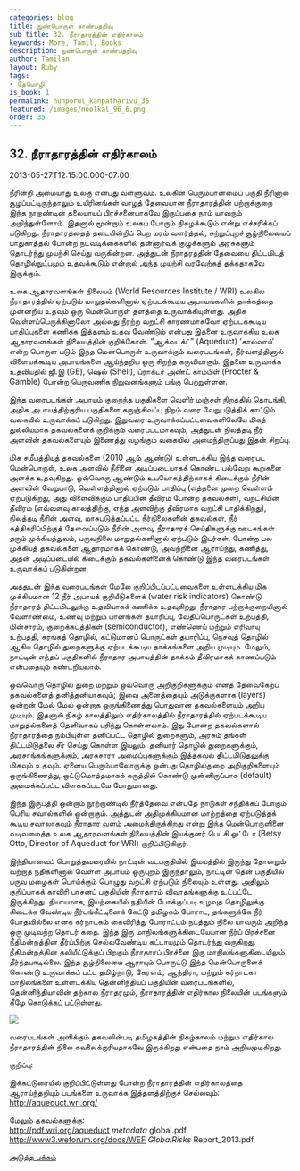 ```yaml
---
categories: blog
title: நுண்பொருள் காண்பதறிவு
sub_title: 32. நீராதாரத்தின் எதிர்காலம்
keywords: More, Tamil, Books
description: நுண்பொருள் காண்பதறிவு
author: Tamilan
layout: Ruby
tags:
- தேமொழி
is_book: 1
permalink: nunporul_kanpatharivu_35
featured: /images/noolkal_96_6.png
order: 35
---
```



## 32. நீராதாரத்தின் எதிர்காலம்

2013-05-27T12:15:00.000-07:00

நீரின்றி அமையாது உலகு என்பது வள்ளுவம். உலகின் பெரும்பான்மைப் பகுதி நீரினால் சூழப்பட்டிருந்தாலும் உயிரினங்கள் வாழத் தேவையான நீராதாரத்தின் பற்றாக்குறை இந்த நூறாண்டின் தலையாயப் பிரச்சனையாகவே இருப்பதை நாம் யாவரும் அறிந்துள்ளோம். இதனால் மூன்றாம் உலகப் போரும் நிகழக்கூடும் என்று எச்சரிக்கப் படுகிறது. நீராதாரத்தைத் தடையின்றிப் பெற மரம் வளர்த்தல், சுற்றுப்புறச் சூழ்நிலையைப் பாதுகாத்தல் போன்ற நடவடிக்கைகளில் தன்னார்வக் குழுக்களும் அரசுகளும் தொடர்ந்து முயற்சி செய்து வருகின்றன. அத்துடன் நீராதரத்தின் தேவையை திட்டமிடத் தொழில்நுட்பமும் உதவக்கூடும் என்றால் அந்த முயற்சி வரவேற்கத் தக்கதாகவே இருக்கும்.

உலக ஆதாரவளங்கள் நிலையம் (World Resources Institute / WRI) உலகில் நீராதாரத்தில் ஏற்படும் மாறுதல்களினால் ஏற்படக்கூடிய அபாயங்களின் தாக்கத்தை முன்னறிய உதவும் ஒரு மென்பொருள் தளத்தை உருவாக்கியுள்ளது. அதிக வெள்ளப்பெருக்கினாலோ அல்லது நீரற்ற வறட்சி காரணமாகவோ ஏற்படக்கூடிய பாதிப்புகளை கணிக்க இத்தளம் உதவ வேண்டும் என்பது இதனை உருவாக்கிய உலக ஆதாரவளங்கள் நிலையத்தின் குறிக்கோள். “ஆக்வடக்ட்” (Aqueduct) ‘கால்வாய்’ என்ற பொருள் படும் இந்த மென்பொருள் உருவாக்கும் வரைபடங்கள், நீர்வளத்தினால் விளையக்கூடிய அபாயங்களை ஆய்ந்தறிய ஒரு சிறந்த கருவியாகும். இதனை உருவாக்க உதவியதில் ஜி.இ (GE), ஷெல் (Shell), ப்ராக்டர் அண்ட் காம்பிள் (Procter & Gamble) போன்ற பெருவணிக நிறுவனங்களும் பங்கு பெற்றுள்ளன.

இந்த வரைபடங்கள் அபாயம் குறைந்த பகுதிகளை வெளிர் மஞ்சள் நிறத்தில் தொடங்கி, அதிக அபாயத்திற்குரிய பகுதிகளை கருஞ்சிவப்பு நிறம் வரை வேறுபடுத்திக் காட்டும் வகையில் உருவாக்கப் படுகிறது. இதுவரை உருவாக்கப்பட்டவைகளிலேயே மிகத் துல்லியமாக தகவல்களைக் குறிக்கும் வரைபபடமாகவும், அத்துடன் நிலத்தடி நீர் அளவின் தகவல்களையும் இணைத்து வழங்கும் வகையில் அமைந்திருப்பது இதன் சிறப்பு.

மிக சமீபத்தியத் தகவல்களை (2010 ஆம் ஆண்டு) உள்ளடக்கிய இந்த வரைபட மென்பொருள், உலக அளவில் நீரினை அடிப்படையாகக் கொண்ட பல்வேறு கூறுகளை அளக்க உதவுகிறது. ஒவ்வொரு ஆண்டும் உபயோகத்திற்காகக் கிடைக்கும் நீரின் அளவின் வேறுபாடு, வெள்ளத்தினால் ஏற்படும் பாதிப்பு (எத்தனை முறை வெள்ளம் ஏற்படுகிறது, அது விளைவிக்கும் பாதிப்பின் தீவிரம் போன்ற தகவல்கள்), வறட்சியின் தீவிரம் (எவ்வளவு காலத்திற்கு, எந்த அளவிற்கு தீவிரமாக வறட்சி பாதிக்கிறது), நிலத்தடி நீரின் அளவு, மாசுபடுத்தப்பட்ட நீர்நிலைகளின் தகவல்கள், நீர் சுத்திகரிப்பிற்குத் தேவைப்படும் நீரின் அளவு, நீராதாரச் செய்திகளுக்கு ஊடகங்கள் தரும் முக்கியத்துவம், பருவநிலை மாறுதல்களினால் ஏற்படும் இடர்கள், போன்ற பல முக்கியத் தகவல்களை ஆதாரமாகக் கொண்டு, அவற்றினை ஆராய்ந்து, கணித்து, அதன் அடிப்படையில் கிடைக்கும் தகவல்களினைக் கொண்டு இந்த வரைபடங்கள் உருவாக்கப் படுகின்றன.

அத்துடன் இந்த வரைபடங்கள் மேலே குறிப்பிடப்பட்டவைகளை உள்ளடக்கிய மிக முக்கியமான 12 நீர் அபாயக் குறியீடுகளைக் (water risk indicators) கொண்டு நீராதாரத் திட்டமிடலுக்கு உதவியாகக் கணிக்க உதவுகிறது. நீராதார பற்றாக்குறையினால் வேளாண்மை, உணவு மற்றும் பானங்கள் தயாரிப்பு, வேதிப்பொருட்கள் உற்பத்தி, மின்சாரம், குறைக்கடத்திகள் (semiconductor), எண்ணெய் மற்றும் எரிவாயு உற்பத்தி, சுரங்கத் தொழில், கட்டுமானப் பொருட்கள் தயாரிப்பு, நெசவுத் தொழில் ஆகிய தொழில் துறைகளுக்கு ஏற்படக்கூடிய தாக்கங்களை அறிய முடியும். மேலும், நாட்டின் எந்தப் பகுதிகளில் நீராதார அபாயத்தின் தாக்கம் தீவிரமாகக் காணப்படும் என்பதையும் கண்டறியலாம்.

ஒவ்வொரு தொழில் துறை மற்றும் ஒவ்வொரு அறிகுறிகளுக்கும் எனத் தேவைகேற்ப தகவல்களைத் தனித்தனியாகவும்; இவை அனைத்தையும் அடுக்குகளாக (layers) ஒன்றன் மேல் மேல் ஒன்றாக ஒருங்கிணைத்து பொதுவான தகவல்களையும் அறிய முடியும். இதனால் நிகழ் காலத்திலும் எதிர்காலத்தில் நீராதாரத்தில் ஏற்படக்கூடிய மாறுதல்களைத் தெளிவாகப் புரிந்து கொள்ளலாம். இது போன்ற தகவல்களால் நீராதாரத்தை நம்பியுள்ள தனிப்பட்ட தொழில் துறைகளும், அரசும் தங்கள் திட்டமிடுதலை சீர் செய்து கொள்ள இயலும். தனியார் தொழில் துறைகளுக்கும், அரசாங்கங்களுக்கும், அரசுசாரா அமைப்புகளுக்கும் இத்தகவல் திட்டமிடுதலுக்கு மிகவும் உதவும். ஏனைய பெரும்பாலோருக்கு ஒன்பது தொழில்துறை அறிகுறிகளையும் ஒருங்கிணைத்து, ஒட்டுமொத்தமாகக் கருத்தில் கொண்டு முன்னிருப்பாக (default) அமைக்கப்பட்ட விளக்கப்படமே போதுமானது.

இந்த இருபத்தி ஒன்றாம் நூற்றாண்டில் நீர்த்தேவை என்பதே நாடுகள் சந்திக்கப் போகும் பெரிய சவால்களில் ஒன்றாகும். அத்துடன் அதிமுக்கியமான மாற்றத்தை ஏற்படுத்தக் கூடிய சவாலாகவும் நீராதார வளம் அமைந்திருக்கிறது என்று இந்த மென்பொருளினை வடிவமைத்த உலக ஆதாரவளங்கள் நிலையத்தின் இயக்குனர் பெட்சி ஓட்டோ (Betsy Otto, Director of Aqueduct for WRI) குறிப்பிடுகிறார்.

இந்தியாவைப் பொறுத்தவரையில் நாட்டின் வடபகுதியில் இமயத்தில் இருந்து தோன்றும் வற்றாத நதிகளினால் வெள்ள அபாயம் ஒருபுறம் இருந்தாலும், நாட்டின் தென் பகுதியில் பருவ மழைகள் பொய்க்கும் பொழுது வறட்சி ஏற்படும் நிலையும் உள்ளது. அதிலும் குறிப்பாகக் காவிரி பாசனப் பகுதியின் நீராதாரம் விவாதங்களுக்கு உட்பட்டே இருக்கிறது. நியாயமாக, இயற்கையில் நதியின் போக்குப்படி உழவுத் தொழிலுக்கு கிடைக்க வேண்டிய நீர்பங்கீட்டினைக் கேட்டு தமிழகம் போராட, தங்களுக்கே நீர் போதவில்லை எனக் கர்நாடகம் கைவிரித்து போராட்டம் நடத்தும் நிலை யாவரும் அறிந்த ஒரு முடிவற்ற தொடர் கதை. இந்த இரு மாநிலங்களுக்கிடையேயான நீர்ப் பிரச்சனை நீதிமன்றத்தின் தீர்ப்பிற்கு செல்லவேண்டிய கட்டாயமும் தொடர்ந்து வருகிறது. நீதிமன்றத்தின் தலியீட்டுக்குப் பிறகும் நீராதாரப் பிரச்னை இரு மாநிலங்களுகிடையிலும் தீர்ந்தபாடில்லை. இந்த சூழ்நிலையை ஆராயும் பொருட்டு இந்த மென்பொருளைக் கொண்டு உருவாக்கப் பட்ட தமிழ்நாடு, கேரளம், ஆந்திரா, மற்றும் கர்நாடகா மாநிலங்களை உள்ளடக்கிய தென்னிந்தியப் பகுதியின் வரைபடங்களில், தென்னிந்தியாவின் தற்கால நீராதரமும், நீராதாரத்தின் எதிர்கால நிலையின் படங்களும் கீழே கொடுக்கப் பட்டுள்ளது.

![](https://4.bp.blogspot.com/-OlCvoYswoUY/XEODN3w7wSI/AAAAAAAAJuU/lHJH-I3u3W4enhlaG2H5u6LFDb-5mOTDACPcBGAYYCw/s1600/water%2Bmap.JPG)

வரைபடங்கள் அளிக்கும் தகவலின்படி தமிழகத்தின் நிகழ்காலம் மற்றும் எதிர்கால நீராதாரத்தின் நிலை கவலைக்குரியதாகவே இருக்கிறது என்பதை நாம் அறியமுடிகிறது.

குறிப்பு:

இக்கட்டுரையில் குறிப்பிட்டுள்ளது போன்ற நீராதாரத்தின் எதிர்காலத்தை ஆராய்ந்தறியும் படங்களை உருவாக்க இத்தளத்திற்குச் செல்லவும்: http://aqueduct.wri.org/

மேலும் தகவல்களுக்கு:  
http://pdf.wri.org/aqueduct _metadata_ global.pdf  
http://www3.weforum.org/docs/WEF _GlobalRisks_ Report_2013.pdf

[அடுத்த பக்கம்](nunporul_kanpatharivu_36)